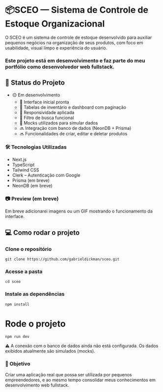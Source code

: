 # 📦SCEO — Sistema de Controle de Estoque Organizacional
O SCEO é um sistema de controle de estoque desenvolvido para auxiliar pequenos negócios na organização de seus produtos, com foco em usabilidade, visual limpo e experiência do usuário.

### Este projeto está em desenvolvimento e faz parte do meu portfólio como desenvolvedor web fullstack.

## 🚧 Status do Projeto
- 🟡 Em desenvolvimento
  - 🔹 Interface inicial pronta
  - 🔹 Tabelas de inventário e dashboard com paginação
  - 🔹 Responsividade aplicada
  - 🔹 Filtro de busca funcional
  - 🔹 Mocks utilizados para simular dados
  - 🔜 Integração com banco de dados (NeonDB + Prisma)
  - 🔜 Funcionalidades de criar, editar e deletar produtos

### 🛠️ Tecnologias Utilizadas
- Next.js
- TypeScript
- Tailwind CSS
- Clerk – Autenticação com Google
- Prisma (em breve)
- NeonDB (em breve)

### 📷 Preview (em breve)
Em breve adicionarei imagens ou um GIF mostrando o funcionamento da interface.

## 💻 Como rodar o projeto

### Clone o repositório
```
git clone https://github.com/gabrieldickman/sceo.git
```

### Acesse a pasta
```
cd sceo
```
### Instale as dependências
```
npm install 
```

# Rode o projeto
```
npm run dev
```
⚠️ A conexão com o banco de dados ainda não está configurada. Os dados exibidos atualmente são simulados (mocks).

### 📌 Objetivo
Criar uma aplicação real que possa ser utilizada por pequenos empreendedores, e ao mesmo tempo consolidar meus conhecimentos em desenvolvimento web fullstack.
